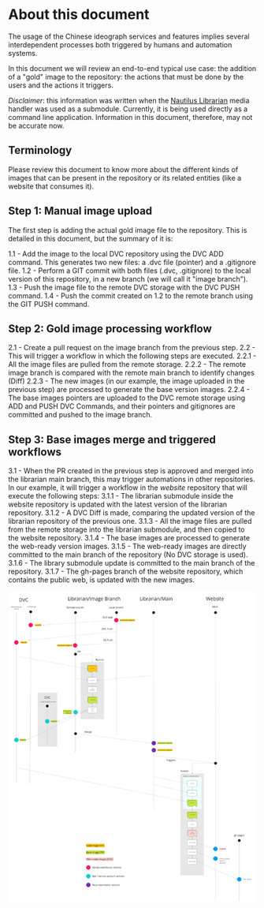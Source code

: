 # About this document

The usage of the Chinese ideograph services and features implies several interdependent processes both triggered by humans and automation systems.

In this document we will review an end-to-end typical use case: the addition of a "gold" image to the repository: the actions that must be done by the users and the actions it triggers.

*Disclaimer*: this information was written when the [Nautilus Librarian](https://github.com/Nautilus-Cyberneering/nautilus-librarian) media handler was used as a submodule. Currently, it is being used directly as a command line application. Information in this document, therefore, may not be accurate now.

## Terminology

Please review this document to know more about the different kinds of images that can be present in the repository or its related entities (like a website that consumes it).

## Step 1: Manual image upload

The first step is adding the actual gold image file to the repository. This is detailed in this document, but the summary of it is:

1.1 - Add the image to the local DVC repository using the DVC ADD command. This generates two new files: a .dvc file (pointer) and a .gitignore file.
1.2 - Perform a GIT commit with both files (.dvc, .gitignore) to the local version of this repository, in a new branch (we will call it "image branch").
1.3 - Push the image file to the remote DVC storage with the DVC PUSH command.
1.4 - Push the commit created on 1.2 to the remote branch using the GIT PUSH command.

## Step 2: Gold image processing workflow

2.1 - Create a pull request on the image branch from the previous step.
2.2 - This will trigger a workflow in which the following steps are executed.
  2.2.1 - All the image files are pulled from the remote storage.
  2.2.2 - The remote image branch is compared with the remote main branch to identify changes (Diff)
  2.2.3 - The new images (in our example, the image uploaded in the previous step) are processed to generate the base version images.
  2.2.4 - The base images pointers are uploaded to the DVC remote storage using ADD and PUSH DVC Commands, and their pointers and gitignores are committed and pushed to the image branch.
  
## Step 3: Base images merge and triggered workflows

3.1 - When the PR created in the previous step is approved and merged into the librarian main branch, this may trigger automations in other repositories. In our example, it will trigger a workflow in the *website* repository that will execute the following steps:
  3.1.1 - The librarian submodule inside the website repository is updated with the latest version of the librarian repository.
  3.1.2 - A DVC Diff is made, comparing the updated version of the librarian repository of the previous one.
  3.1.3 - All the image files are pulled from the remote storage into the librarian submodule, and then copied to the website repository.
  3.1.4 - The base images are processed to generate the web-ready version images.
  3.1.5 - The web-ready images are directly committed to the main branch of the repository (No DVC storage is used).
  3.1.6 - The library submodule update is committed to the main branch of the repository.
  3.1.7 - The gh-pages branch of the website repository, which contains the public web, is updated with the new images.

![Gitflows diagram](gitflows.png)
